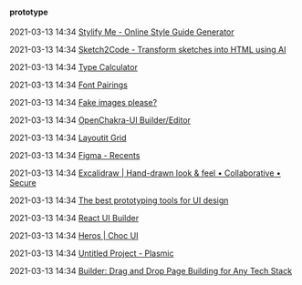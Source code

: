 ####  prototype

2021-03-13 14:34 [Stylify Me - Online Style Guide Generator](http://stylifyme.com/)

2021-03-13 14:34 [Sketch2Code - Transform sketches into HTML using AI](https://sketch2code.azurewebsites.net/)

2021-03-13 14:34 [Type Calculator](https://typeculator.alexpaul.me/)

2021-03-13 14:34 [Font Pairings](https://fontpairings.bypeople.com/)

2021-03-13 14:34 [Fake images please?](https://fakeimg.pl/)

2021-03-13 14:34 [OpenChakra-UI Builder/Editor](https://openchakra.app/)

2021-03-13 14:34 [Layoutit Grid](https://grid.layoutit.com/)

2021-03-13 14:34 [Figma - Recents](https://www.figma.com/files/recent)

2021-03-13 14:34 [Excalidraw | Hand-drawn look &amp; feel • Collaborative • Secure](https://excalidraw.com/)

2021-03-13 14:34 [The best prototyping tools for UI design](https://www.designerlynx.co/prototyping-tools)

2021-03-13 14:34 [React UI Builder](https://reactuibuilder.com/)

2021-03-13 14:34 [Heros | Choc UI](https://choc-ui.vercel.app/docs/page-sections/heros)

2021-03-13 14:34 [Untitled Project - Plasmic](https://studio.plasmic.app/projects/oFaX2pAGnUZFmhhwfQyaGw)

2021-03-13 14:34 [Builder: Drag and Drop Page Building for Any Tech Stack](https://www.builder.io/m/visual-cms#pricing)



